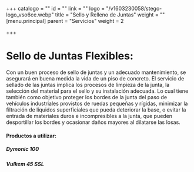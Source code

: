 +++
catalogo = ""
id = ""
link = ""
logo = "/v1603230058/stego-logo_vso6ce.webp"
title = "Sello y Relleno de Juntas"
weight = ""
[menu.principal]
parent = "Servicios"
weight = 2

+++
# **Sello de Juntas Flexibles:**

Con un buen proceso de sello de juntas y un adecuado mantenimiento, se asegurará en buena medida la vida de un piso de concreto. El servicio de sellado de las juntas implica los procesos de limpieza de la junta, la selección del material para el sello y su instalación adecuada. Lo cual tiene también como objetivo proteger los bordes de la junta del paso de vehículos industriales provistos de ruedas pequeñas y rígidas, minimizar la filtración de líquidos superficiales que pueda deteriorar la base, o evitar la entrada de materiales duros e incompresibles a la junta, que pueden desportillar los bordes y ocasionar daños mayores al dilatarse las losas.

#### Productos a utilizar:

##### Dymonic 100

##### Vulkem 45 SSL